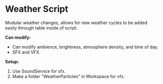 # Weather Script

Modular weather changes, allows for new weather cycles to be added easily through table inside of script.

**Can modify:**

*   Can modify ambience, brightness, atmosphere density, and time of day.
*   SFX and VFX.

**Setup:**

1.  Use SoundService for sfx.
2.  Make a folder "WeatherParticles" in Workspace for vfx.
